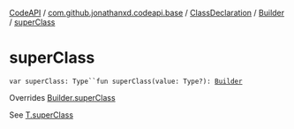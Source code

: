 [CodeAPI](../../../index.md) / [com.github.jonathanxd.codeapi.base](../../index.md) / [ClassDeclaration](../index.md) / [Builder](index.md) / [superClass](.)

# superClass

`var superClass: Type``fun superClass(value: Type?): `[`Builder`](index.md)

Overrides [Builder.superClass](../../-super-class-holder/-builder/super-class.md)

See [T.superClass](#)

